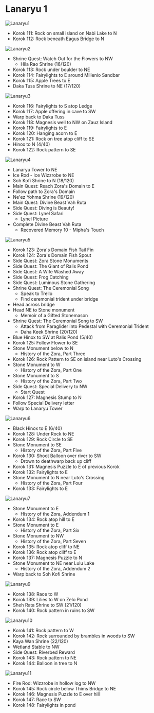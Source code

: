 # Lanaryu 1

![Lanaryu1](images/Lanaryu1.PNG)

* Korok 111: Rock on small island on Nabi Lake to N
* Korok 112: Rock beneath Eagus Bridge to N

![Lanaryu2](images/Lanaryu2.PNG)

* Shrine Quest: Watch Out for the Flowers to NW
  * Hila Rao Shrine (16/120)
* Korok 113: Rock under boulder to NE
* Korok 114: Fairylights to E around Millenio Sandbar
* Korok 115: Apple Trees to E
* Daka Tuss Shrine to NE (17/120)

![Lanaryu3](images/Lanaryu3.PNG)

* Korok 116: Fairylights to S atop Ledge
* Korok 117: Apple offering in cave to SW
* Warp back to Daka Tuss
* Korok 118: Magnesis well to NW on Zauz Island
* Korok 119: Fairylights to E
* Korok 120: Hanging acorn to E
* Korok 121: Rock on tree atop cliff to SE
* Hinox to N (4/40)
* Korok 122: Rock pattern to SE

![Lanaryu4](images/Lanaryu4.PNG)

* Lanaryu Tower to NE
* Ice Rod - Ice Wizzrobe to NE
* Soh Kofi Shrine to N (18/120)
* Main Quest: Reach Zora's Domain to E
* Follow path to Zora's Domain
* Ne'ez Yohma Shrine (19/120)
* Main Quest: Divine Beast Vah Ruta
* Side Quest: Diving is Beauty!
* Side Quest: Lynel Safari
  * Lynel Picture
* Complete Divine Beast Vah Ruta
  * Recovered Memory 10 - Mipha's Touch

![Lanaryu5](images/Lanaryu5.PNG)

* Korok 123: Zora's Domain Fish Tail Fin
* Korok 124: Zora's Domain Fish Spout
* Side Quest: Zora Stone Monuments
* Side Quest: The Giant of Ralis Pond
* Side Quest: A Wife Washed Away
* Side Quest: Frog Catching
* Side Quest: Luminous Stone Gathering
* Shrine Quest: The Ceremonial Song
  * Speak to Trello
  * Find ceremonial trident under bridge
* Head across bridge
* Head NE to Stone monument
  * Memoir of a Gifted Stonemason
* Shrine Quest: The Ceremonial Song to SW
  * Attack from Paraglider into Pedestal with Ceremonial Trident
  * Daha Keek Shrine (20/120)
* Blue Hinox to SW at Ralis Pond (5/40)
* Korok 125: Follow Flower to SE
* Stone Monument below to N
  * History of the Zora, Part Three
* Korok 126: Rock Pattern to SE on island near Luto's Crossing
* Stone Monument to W
  * History of the Zora, Part One
* Stone Monument to S
  * History of the Zora, Part Two
* Side Quest: Special Delivery to NW
  * Start Quest
* Korok 127: Magnesis Stump to N
* Follow Special Delivery letter
* Warp to Lanaryu Tower

![Lanaryu6](images/Lanaryu6.PNG)

* Black Hinox to E (6/40)
* Korok 128: Under Rock to NE
* Korok 129: Rock Circle to SE
* Stone Monument to SE
  * History of the Zora, Part Five
* Korok 130: Shoot Balloon over river to SW
  * Drown to deathwarp back up cliff
* Korok 131: Magnesis Puzzle to E of previous Korok
* Korok 132: Fairylights to E
* Stone Monument to N near Luto's Crossing
  * History of the Zora, Part Four
* Korok 133: Fairylights to E

![Lanaryu7](images/Lanaryu7.PNG)

* Stone Monument to E
  * History of the Zora, Addendum 1
* Korok 134: Rock atop hill to E
* Stone Monument to E
  * History of the Zora, Part Six
* Stone Monument to NW
  * History of the Zora, Part Seven
* Korok 135: Rock atop cliff to NE
* Korok 136: Rock atop cliff to E
* Korok 137: Magnesis Puzzle to N
* Stone Monument to NE near Lulu Lake
  * History of the Zora, Addendum 2
* Warp back to Soh Kofi Shrine

![Lanaryu9](images/Lanaryu9.PNG)

* Korok 138: Race to W
* Korok 139: Lilies to W on Zelo Pond
* Sheh Rata Shrine to SW (21/120)
* Korok 140: Rock pattern in ruins to SW

![Lanaryu10](images/Lanaryu10.PNG)

* Korok 141: Rock pattern to W
* Korok 142: Rock surrounded by brambles in woods to SW
* Kaya Wan Shrine (22/120)
* Wetland Stable to NW
* Side Quest: Riverbed Reward
* Korok 143: Rock pattern to NE
* Korok 144: Balloon in tree to N

![Lanaryu11](images/Lanaryu11.PNG)

* Fire Rod: Wizzrobe in hollow log to NW
* Korok 145: Rock circle below Thims Bridge to NE
* Korok 146: Magnesis Puzzle to E over hill
* Korok 147: Race to SW
* Korok 148: Fairylights in pond

